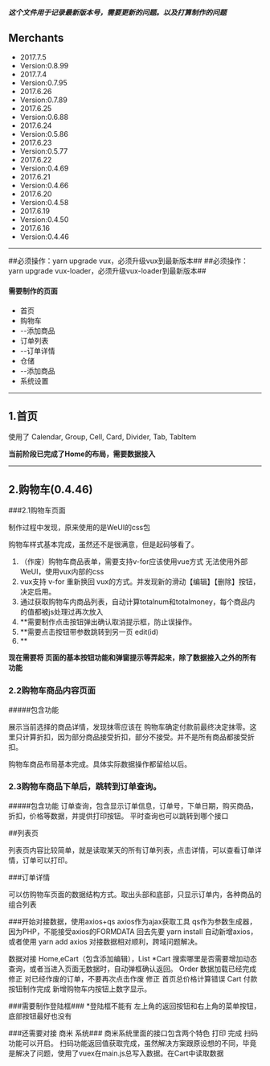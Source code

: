 ##### 这个文件用于记录最新版本号，需要更新的问题。以及打算制作的问题 #####
## Merchants ##
* 2017.7.5
* Version:0.8.99
* 2017.7.4
* Version:0.7.95
* 2017.6.26
* Version:0.7.89
* 2017.6.25
* Version:0.6.88
* 2017.6.24
* Version:0.5.86
* 2017.6.23
* Version:0.5.77
* 2017.6.22
* Version:0.4.69
* 2017.6.21
* Version:0.4.66
* 2017.6.20
* Version:0.4.58
* 2017.6.19
* Version:0.4.50
* 2017.6.16
* Version:0.4.46
***

##必须操作：yarn upgrade vux，必须升级vux到最新版本##
##必须操作：yarn upgrade vux-loader，必须升级vux-loader到最新版本##

#### 需要制作的页面
* 首页
* 购物车
* --添加商品
* 订单列表
* --订单详情
* 仓储
* --添加商品
* 系统设置

***
## 1.首页

使用了 Calendar, Group, Cell, Card, Divider, Tab, TabItem

**当前阶段已完成了Home的布局，需要数据接入**


***
## 2.购物车(0.4.46)

###2.1购物车页面

制作过程中发现，原来使用的是WeUI的css包

购物车样式基本完成，虽然还不是很满意，但是起码够看了。

1. （作废）购物车商品表单，需要支持v-for应该使用vue方式 无法使用外部WeUI，使用vux内部的css
2. vux支持 v-for 重新换回 vux的方式。并发现新的滑动【编辑】【删除】按钮，决定启用。
3. 通过获取购物车内商品列表，自动计算totalnum和totalmoney，每个商品内的值都被js处理过再次放入
4. **需要制作点击按钮弹出确认取消提示框，防止误操作。
5. **需要点击按钮带参数跳转到另一页 edit(id)
6. **

**现在需要将 页面的基本按钮功能和弹窗提示等弄起来，除了数据接入之外的所有功能**

   
### 2.2购物车商品内容页面

#####包含功能

展示当前选择的商品详情，发现抹零应该在 购物车确定付款前最终决定抹零。这里只计算折扣，因为部分商品接受折扣，部分不接受。并不是所有商品都接受折扣。

购物车商品布局基本完成。具体实际数据操作都留给以后。

### 2.3购物车商品下单后，跳转到订单查询。
#####包含功能
订单查询，包含显示订单信息，订单号，下单日期，购买商品，折扣，价格等数据，并提供打印按钮。
平时查询也可以跳转到哪个接口



##列表页

列表页内容比较简单，就是读取某天的所有订单列表，点击详情，可以查看订单详情，订单可以打印。



###订单详情

可以仿购物车页面的数据结构方式。取出头部和底部，只显示订单内，各种商品的组合列表



###开始对接数据，使用axios+qs
axios作为ajax获取工具
qs作为参数生成器，因为PHP，不能接受axios的FORMDATA
回去先要 yarn install 自动新增axios，或者使用 yarn add axios
对接数据相对顺利，跨域问题解决。

数据对接 Home,eCart（包含添加编辑），List
*Cart 搜索哪里是否需要增加动态查询，或者当进入页面无数据时，自动弹框确认返回。
Order 数据加载已经完成
修正 对已经作废的订单，不要再次点击作废
修正 首页总价格计算错误
Cart 付款按钮制作完成
新增购物车内按钮上数字显示。


###需要制作登陆框###
*登陆框不能有 左上角的返回按钮和右上角的菜单按钮，底部按钮最好也没有


###还需要对接 商米 系统###
商米系统里面的接口包含两个特色 打印 完成
扫码功能可以开启。
扫码功能返回值获取完成，虽然解决方案跟原设想的不同，毕竟是解决了问题，使用了vuex在main.js总写入数据。在Cart中读取数据



